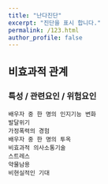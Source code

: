 ```yaml
---
title: "난다진단"
excerpt: "진단을 표시 합니다."
permalink: /123.html
author_profile: false
---
```

## 비효과적 관계



### 특성 / 관련요인 / 위험요인

>   

    배우자 중 한 명의 인지기능 변화
    발달위기
    가정폭력의 경험
    배우자 중 한 명의 투옥
    비효과적 의사소통기술
    스트레스
    약물남용
    비현실적인 기대
